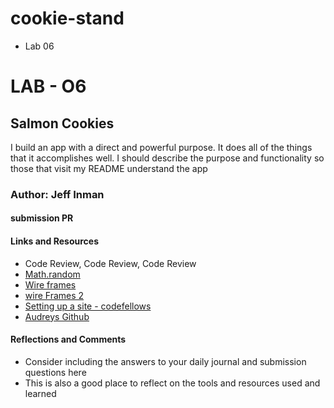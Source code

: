 # cookie-stand
- Lab 06
# LAB - O6
## Salmon Cookies
I build an app with a direct and powerful purpose. It does all of the things that it accomplishes well. I should describe the purpose and functionality so those that visit my README understand the app

### Author: Jeff Inman

#### submission PR

#### Links and Resources
  - Code Review, Code Review, Code Review
  - [Math.random](https://developer.mozilla.org/en-US/docs/Web/JavaScript/Reference/Global_Objects/Math/random)
  - [Wire frames](https://mentormate.com/blog/low-fidelity-wireframes-vs-high-fidelity-wireframes/)
  - [wire Frames 2](https://www.justinmind.com/blog/low-fidelity-vs-high-fidelity-wireframing-is-paper-dead/)
  - [Setting up a site - codefellows](https://codefellows.github.io/code-201-guide/curriculum/class-02/project_setup)
  - [Audreys Github](https://github.com/arpatterson31/cookie-stand)
  
#### Reflections and Comments

- Consider including the answers to your daily journal and submission questions here
- This is also a good place to reflect on the tools and resources used and learned

